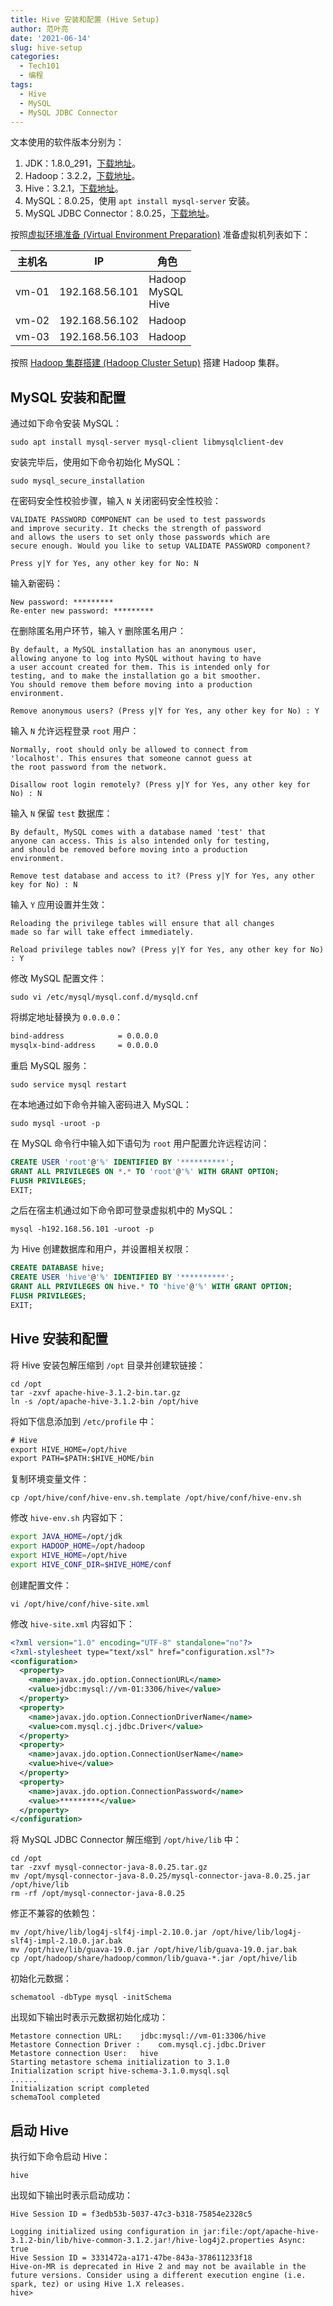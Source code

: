 ```yaml
---
title: Hive 安装和配置 (Hive Setup)
author: 范叶亮
date: '2021-06-14'
slug: hive-setup
categories:
  - Tech101
  - 编程
tags:
  - Hive
  - MySQL
  - MySQL JDBC Connector
---
```


文本使用的软件版本分别为：

1. JDK：1.8.0_291，[下载地址](https://www.oracle.com/cn/java/technologies/javase/javase-jdk8-downloads.html)。
2. Hadoop：3.2.2，[下载地址](https://hadoop.apache.org/releases.html)。
3. Hive：3.2.1，[下载地址](https://hive.apache.org/downloads.html)。
4. MySQL：8.0.25，使用 `apt install mysql-server` 安装。
5. MySQL JDBC Connector：8.0.25，[下载地址](https://dev.mysql.com/downloads/connector/j/)。

按照[虚拟环境准备 (Virtual Environment Preparation)](/tech101/2021/06/virtual-env-preparation/) 准备虚拟机列表如下：

| 主机名 | IP             | 角色                      |
| ------ | -------------- | ------------------------- |
| vm-01  | 192.168.56.101 | Hadoop<br/>MySQL<br/>Hive |
| vm-02  | 192.168.56.102 | Hadoop                    |
| vm-03  | 192.168.56.103 | Hadoop                    |

按照 [Hadoop 集群搭建 (Hadoop Cluster Setup)](/tech101/2021/06/hadoop-cluster-setup/) 搭建 Hadoop 集群。

## MySQL 安装和配置

通过如下命令安装 MySQL：

```shell
sudo apt install mysql-server mysql-client libmysqlclient-dev
```

安装完毕后，使用如下命令初始化 MySQL：

```shell
sudo mysql_secure_installation
```

在密码安全性校验步骤，输入 `N` 关闭密码安全性校验：

```
VALIDATE PASSWORD COMPONENT can be used to test passwords
and improve security. It checks the strength of password
and allows the users to set only those passwords which are
secure enough. Would you like to setup VALIDATE PASSWORD component?

Press y|Y for Yes, any other key for No: N
```

输入新密码：

```
New password: *********
Re-enter new password: *********
```

在删除匿名用户环节，输入 `Y` 删除匿名用户：

```
By default, a MySQL installation has an anonymous user,
allowing anyone to log into MySQL without having to have
a user account created for them. This is intended only for
testing, and to make the installation go a bit smoother.
You should remove them before moving into a production
environment.

Remove anonymous users? (Press y|Y for Yes, any other key for No) : Y
```

输入 `N` 允许远程登录 `root` 用户：

```
Normally, root should only be allowed to connect from
'localhost'. This ensures that someone cannot guess at
the root password from the network.

Disallow root login remotely? (Press y|Y for Yes, any other key for No) : N
```

输入 `N` 保留 `test` 数据库：

```
By default, MySQL comes with a database named 'test' that
anyone can access. This is also intended only for testing,
and should be removed before moving into a production
environment.

Remove test database and access to it? (Press y|Y for Yes, any other key for No) : N
```

输入 `Y` 应用设置并生效：

```
Reloading the privilege tables will ensure that all changes
made so far will take effect immediately.

Reload privilege tables now? (Press y|Y for Yes, any other key for No) : Y
```

修改 MySQL 配置文件：

```shell
sudo vi /etc/mysql/mysql.conf.d/mysqld.cnf
```

将绑定地址替换为 `0.0.0.0`：

```txt
bind-address            = 0.0.0.0
mysqlx-bind-address     = 0.0.0.0
```

重启 MySQL 服务：

```shell
sudo service mysql restart
```

在本地通过如下命令并输入密码进入 MySQL：

```shell
sudo mysql -uroot -p
```

在 MySQL 命令行中输入如下语句为 `root` 用户配置允许远程访问：

```sql
CREATE USER 'root'@'%' IDENTIFIED BY '**********';
GRANT ALL PRIVILEGES ON *.* TO 'root'@'%' WITH GRANT OPTION;
FLUSH PRIVILEGES;
EXIT;
```

之后在宿主机通过如下命令即可登录虚拟机中的 MySQL：

```shell
mysql -h192.168.56.101 -uroot -p
```

为 Hive 创建数据库和用户，并设置相关权限：

```sql
CREATE DATABASE hive;
CREATE USER 'hive'@'%' IDENTIFIED BY '**********';
GRANT ALL PRIVILEGES ON hive.* TO 'hive'@'%' WITH GRANT OPTION;
FLUSH PRIVILEGES;
EXIT;
```

## Hive 安装和配置

将 Hive 安装包解压缩到 `/opt` 目录并创建软链接：

```shell
cd /opt
tar -zxvf apache-hive-3.1.2-bin.tar.gz
ln -s /opt/apache-hive-3.1.2-bin /opt/hive
```

将如下信息添加到 `/etc/profile` 中：

```txt
# Hive
export HIVE_HOME=/opt/hive
export PATH=$PATH:$HIVE_HOME/bin
```

复制环境变量文件：

```shell
cp /opt/hive/conf/hive-env.sh.template /opt/hive/conf/hive-env.sh
```

修改 `hive-env.sh` 内容如下：

```bash
export JAVA_HOME=/opt/jdk
export HADOOP_HOME=/opt/hadoop
export HIVE_HOME=/opt/hive
export HIVE_CONF_DIR=$HIVE_HOME/conf
```

创建配置文件：

```shell
vi /opt/hive/conf/hive-site.xml
```

修改 `hive-site.xml` 内容如下：

```xml
<?xml version="1.0" encoding="UTF-8" standalone="no"?>
<?xml-stylesheet type="text/xsl" href="configuration.xsl"?>
<configuration>
  <property>
    <name>javax.jdo.option.ConnectionURL</name>
    <value>jdbc:mysql://vm-01:3306/hive</value>
  </property>
  <property>
    <name>javax.jdo.option.ConnectionDriverName</name>
    <value>com.mysql.cj.jdbc.Driver</value>
  </property>
  <property>
    <name>javax.jdo.option.ConnectionUserName</name>
    <value>hive</value>
  </property>
  <property>
    <name>javax.jdo.option.ConnectionPassword</name>
    <value>*********</value>
  </property>
</configuration>
```

将 MySQL JDBC Connector 解压缩到 `/opt/hive/lib` 中：

```shell
cd /opt
tar -zxvf mysql-connector-java-8.0.25.tar.gz
mv /opt/mysql-connector-java-8.0.25/mysql-connector-java-8.0.25.jar /opt/hive/lib
rm -rf /opt/mysql-connector-java-8.0.25
```

修正不兼容的依赖包：

```shell
mv /opt/hive/lib/log4j-slf4j-impl-2.10.0.jar /opt/hive/lib/log4j-slf4j-impl-2.10.0.jar.bak
mv /opt/hive/lib/guava-19.0.jar /opt/hive/lib/guava-19.0.jar.bak
cp /opt/hadoop/share/hadoop/common/lib/guava-*.jar /opt/hive/lib
```

初始化元数据：

```shell
schematool -dbType mysql -initSchema
```

出现如下输出时表示元数据初始化成功：

```
Metastore connection URL:	 jdbc:mysql://vm-01:3306/hive
Metastore Connection Driver :	 com.mysql.cj.jdbc.Driver
Metastore connection User:	 hive
Starting metastore schema initialization to 3.1.0
Initialization script hive-schema-3.1.0.mysql.sql
......
Initialization script completed
schemaTool completed
```

## 启动 Hive

执行如下命令启动 Hive：

```shell
hive
```

出现如下输出时表示启动成功：

```
Hive Session ID = f3edb53b-5037-47c3-b318-75854e2328c5

Logging initialized using configuration in jar:file:/opt/apache-hive-3.1.2-bin/lib/hive-common-3.1.2.jar!/hive-log4j2.properties Async: true
Hive Session ID = 3331472a-a171-47be-843a-378611233f18
Hive-on-MR is deprecated in Hive 2 and may not be available in the future versions. Consider using a different execution engine (i.e. spark, tez) or using Hive 1.X releases.
hive>
```
